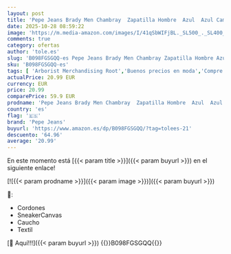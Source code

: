 ```yaml
---
layout: post
title: 'Pepe Jeans Brady Men Chambray  Zapatilla Hombre  Azul  Azul Cambray   40 EU'
date: 2025-10-28 08:59:22
image: 'https://m.media-amazon.com/images/I/41qSbWIFjBL._SL500_._SL400_.jpg'
comments: true
category: ofertas
author: 'tole.es'
slug: 'B098FGSGQQ-es Pepe Jeans Brady Men Chambray Zapatilla Hombre Azul Azul...'
sku: 'B098FGSGQQ-es'
tags: [ 'Arborist Merchandising Root','Buenos precios en moda','Compre 2 y obtenga un 10 % de descuento','Compre 2 y obtenga un 10 % de descuento_Shoes','Moda','Moda Hombre','Selecciones de moda que son tendencia esta semana','Self Service','Shoes','Special Features Stores','Zapatillas casual para hombre','Zapatillas deportivas y de moda para hombre','Zapatos para hombre','c8538d25-3af9-48d3-aeff-5f3ce5572a36_0','c8538d25-3af9-48d3-aeff-5f3ce5572a36_3301','c8538d25-3af9-48d3-aeff-5f3ce5572a36_7601','c8538d25-3af9-48d3-aeff-5f3ce5572a36_8401','pepe jeans','zapatilla','🇪🇸', ]
actualPrice: 20.99 EUR
currency: EUR
price: 20.99
comparePrice: 59.9 EUR
prodname: 'Pepe Jeans Brady Men Chambray  Zapatilla Hombre  Azul  Azul Cambray   40 EU'
country: 'es'
flag: '🇪🇸'
brand: 'Pepe Jeans'
buyurl: 'https://www.amazon.es/dp/B098FGSGQQ/?tag=tolees-21'
descuento: '64.96'
average: '20.99'
---
```


En este momento está [{{< param title >}}]({{< param buyurl >}}) en el siguiente enlace!

[![{{< param prodname >}}]({{< param image >}})]({{< param buyurl >}})

🔎:

- Cordones
- SneakerCanvas
- Caucho
- Textil

[🛒 Aquí!!!]({{< param buyurl >}})
{{<world>}}B098FGSGQQ{{</world>}}
